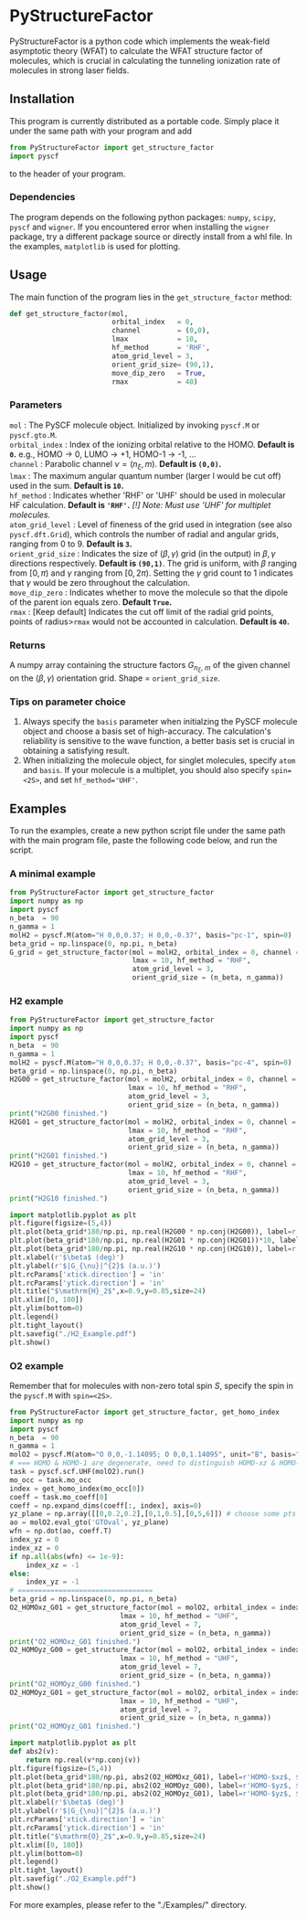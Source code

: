 # PyStructureFactor

PyStructureFactor is a python code which implements the weak-field asymptotic theory (WFAT) to calculate the WFAT structure factor of molecules, which is crucial in calculating the tunneling ionization rate of molecules in strong laser fields.


## Installation

This program is currently distributed as a portable code. Simply place it under the same path with your program and add
```py
from PyStructureFactor import get_structure_factor
import pyscf
```
to the header of your program.

### Dependencies
The program depends on the following python packages:
`numpy`, `scipy`, `pyscf` and `wigner`. If you encountered error when installing the `wigner` package, try a different package source or directly install from a whl file. In the examples, `matplotlib` is used for plotting.

## Usage

The main function of the program lies in the `get_structure_factor` method:
```py
def get_structure_factor(mol,
                         orbital_index   = 0,
                         channel         = (0,0),
                         lmax            = 10,
                         hf_method       = 'RHF',
                         atom_grid_level = 3,
                         orient_grid_size= (90,1),
                         move_dip_zero   = True,
                         rmax            = 40)
```
### Parameters

`mol` : The PySCF molecule object. Initialized by invoking `pyscf.M` or `pyscf.gto.M`.\
`orbital_index` : Index of the ionizing orbital relative to the HOMO. **Default is `0`.** e.g., HOMO -> 0, LUMO -> +1, HOMO-1 -> -1, ...\
`channel` : Parabolic channel $ν=(n_ξ, m)$. **Default is `(0,0)`.**\
`lmax` : The maximum angular quantum number (larger l would be cut off) used in the sum. **Default is `10`.**\
`hf_method` : Indicates whether 'RHF' or 'UHF' should be used in molecular HF calculation. **Default is `'RHF'`.** *[!] Note: Must use 'UHF' for multiplet molecules.*\
`atom_grid_level` : Level of fineness of the grid used in integration (see also `pyscf.dft.Grid`), which controls the number of radial and angular grids, ranging from 0 to 9. **Default is `3`.**\
`orient_grid_size` : Indicates the size of $(\beta,\gamma)$ grid (in the output) in $\beta,\gamma$ directions respectively. **Default is `(90,1)`**. The grid is uniform, with $\beta$ ranging from $[0,\pi)$ and $γ$ ranging from $[0,2\pi)$. Setting the $\gamma$ grid count to 1 indicates that $\gamma$ would be zero throughout the calculation.\
`move_dip_zero` : Indicates whether to move the molecule so that the dipole of the parent ion equals zero. **Default `True`.**\
`rmax` : [Keep default] Indicates the cut off limit of the radial grid points, points of radius>`rmax` would not be accounted in calculation. **Default is `40`.**

### Returns
A numpy array containing the structure factors $G_{n_ξ,\ m}$ of the given channel on the $(\beta,\gamma)$ orientation grid. Shape = `orient_grid_size`.

### Tips on parameter choice
1. Always specify the `basis` parameter when initialzing the PySCF molecule object and choose a basis set of high-accuracy. The calculation's reliability is sensitive to the wave function, a better basis set is crucial in obtaining a satisfying result.
2. When initializing the molecule object, for singlet molecules, specify `atom` and `basis`. If your molecule is a multiplet, you should also specify `spin=<2S>`, and set `hf_method='UHF'`.

## Examples

To run the examples, create a new python script file under the same path with the main program file, paste the following code below, and run the script.

### A minimal example
```py
from PyStructureFactor import get_structure_factor
import numpy as np
import pyscf
n_beta  = 90
n_gamma = 1
molH2 = pyscf.M(atom="H 0,0,0.37; H 0,0,-0.37", basis="pc-1", spin=0)
beta_grid = np.linspace(0, np.pi, n_beta)
G_grid = get_structure_factor(mol = molH2, orbital_index = 0, channel = (0,0),
                              lmax = 10, hf_method = "RHF",
                              atom_grid_level = 3,
                              orient_grid_size = (n_beta, n_gamma))
```

### H2 example
```py
from PyStructureFactor import get_structure_factor
import numpy as np
import pyscf
n_beta  = 90
n_gamma = 1
molH2 = pyscf.M(atom="H 0,0,0.37; H 0,0,-0.37", basis="pc-4", spin=0)
beta_grid = np.linspace(0, np.pi, n_beta)
H2G00 = get_structure_factor(mol = molH2, orbital_index = 0, channel = (0,0),
                             lmax = 10, hf_method = "RHF",
                             atom_grid_level = 3,
                             orient_grid_size = (n_beta, n_gamma))
print("H2G00 finished.")
H2G01 = get_structure_factor(mol = molH2, orbital_index = 0, channel = (0,1),
                             lmax = 10, hf_method = "RHF",
                             atom_grid_level = 3,
                             orient_grid_size = (n_beta, n_gamma))
print("H2G01 finished.")
H2G10 = get_structure_factor(mol = molH2, orbital_index = 0, channel = (1,0),
                             lmax = 10, hf_method = "RHF",
                             atom_grid_level = 3,
                             orient_grid_size = (n_beta, n_gamma))
print("H2G10 finished.")

import matplotlib.pyplot as plt
plt.figure(figsize=(5,4))
plt.plot(beta_grid*180/np.pi, np.real(H2G00 * np.conj(H2G00)), label=r'$\nu=(0,0)$')
plt.plot(beta_grid*180/np.pi, np.real(H2G01 * np.conj(H2G01))*10, label=r'$\nu=(0,1)$ [×10]')
plt.plot(beta_grid*180/np.pi, np.real(H2G10 * np.conj(H2G10)), label=r'$\nu=(1,0)$')
plt.xlabel(r'$\beta$ (deg)')
plt.ylabel(r'$|G_{\nu}|^{2}$ (a.u.)')
plt.rcParams['xtick.direction'] = 'in'
plt.rcParams['ytick.direction'] = 'in'
plt.title("$\mathrm{H}_2$",x=0.9,y=0.85,size=24)
plt.xlim([0, 180])
plt.ylim(bottom=0)
plt.legend()
plt.tight_layout()
plt.savefig("./H2_Example.pdf")
plt.show()
```

### O2 example
Remember that for molecules with non-zero total spin $S$, specify the spin in the `pyscf.M` with `spin=<2S>`.

```py
from PyStructureFactor import get_structure_factor, get_homo_index
import numpy as np
import pyscf
n_beta  = 90
n_gamma = 1
molO2 = pyscf.M(atom="O 0,0,-1.14095; O 0,0,1.14095", unit="B", basis="pc-4", spin=2, symmetry=True)
# === HOMO & HOMO-1 are degenerate, need to distinguish HOMO-xz & HOMO-yz
task = pyscf.scf.UHF(molO2).run()
mo_occ = task.mo_occ
index = get_homo_index(mo_occ[0])
coeff = task.mo_coeff[0]
coeff = np.expand_dims(coeff[:, index], axis=0)
yz_plane = np.array([[0,0.2,0.2],[0,1,0.5],[0,5,6]]) # choose some pts on x=0 plane to evaluate the wfn
ao = molO2.eval_gto('GTOval', yz_plane)
wfn = np.dot(ao, coeff.T)
index_yz = 0
index_xz = 0
if np.all(abs(wfn) <= 1e-9):
    index_xz = -1
else:
    index_yz = -1
# =================================
beta_grid = np.linspace(0, np.pi, n_beta)
O2_HOMOxz_G01 = get_structure_factor(mol = molO2, orbital_index = index_xz, channel = (0,1),
                           lmax = 10, hf_method = "UHF",
                           atom_grid_level = 7,
                           orient_grid_size = (n_beta, n_gamma))
print("O2_HOMOxz_G01 finished.")
O2_HOMOyz_G00 = get_structure_factor(mol = molO2, orbital_index = index_yz, channel = (0,0),
                           lmax = 10, hf_method = "UHF",
                           atom_grid_level = 7,
                           orient_grid_size = (n_beta, n_gamma))
print("O2_HOMOyz_G00 finished.")
O2_HOMOyz_G01 = get_structure_factor(mol = molO2, orbital_index = index_yz, channel = (0,1),
                           lmax = 10, hf_method = "UHF",
                           atom_grid_level = 7,
                           orient_grid_size = (n_beta, n_gamma))
print("O2_HOMOyz_G01 finished.")

import matplotlib.pyplot as plt
def abs2(v):
    return np.real(v*np.conj(v))
plt.figure(figsize=(5,4))
plt.plot(beta_grid*180/np.pi, abs2(O2_HOMOxz_G01), label=r'HOMO-$xz$, $\nu=(0,1)$')
plt.plot(beta_grid*180/np.pi, abs2(O2_HOMOyz_G00), label=r'HOMO-$yz$, $\nu=(0,0)$')
plt.plot(beta_grid*180/np.pi, abs2(O2_HOMOyz_G01), label=r'HOMO-$yz$, $\nu=(0,1)$')
plt.xlabel(r'$\beta$ (deg)')
plt.ylabel(r'$|G_{\nu}|^{2}$ (a.u.)')
plt.rcParams['xtick.direction'] = 'in'
plt.rcParams['ytick.direction'] = 'in'
plt.title("$\mathrm{O}_2$",x=0.9,y=0.85,size=24)
plt.xlim([0, 180])
plt.ylim(bottom=0)
plt.legend()
plt.tight_layout()
plt.savefig("./O2_Example.pdf")
plt.show()
```

For more examples, please refer to the "./Examples/" directory.
